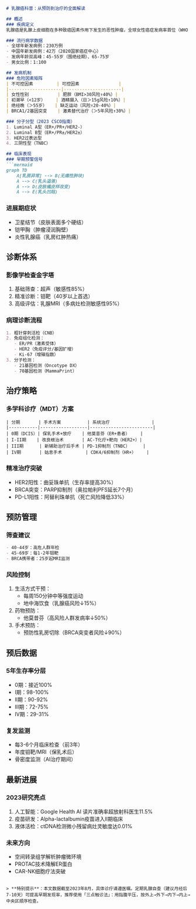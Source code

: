 

```markdown
# 乳腺癌科普：从预防到治疗的全面解读

## 概述
### 疾病定义
乳腺癌是乳腺上皮细胞在多种致癌因素作用下发生的恶性肿瘤，全球女性癌症发病率首位（WHO 2022数据）

### 流行病学数据
- 全球年新发病例：230万例
- 中国年新发病例：42万（2020国家癌症中心）
- 发病年龄双高峰：45-55岁（围绝经期）、65-75岁
- 男女比例：1:100

## 发病机制
### 危险因素矩阵
| 不可控因素         | 可控因素               |
|--------------------|----------------------|
| 女性性别           | 肥胖（BMI>30风险↑40%）|
| 初潮早（<12岁）    | 酒精摄入（日＞15g风险↑10%）|
| 绝经晚（＞55岁）   | 缺乏运动（风险↑20-40%）|
| BRCA1/2基因突变    | 激素替代治疗（＞5年风险↑30%）|

### 分子分型（2023 CSCO指南）
1. Luminal A型（ER+/PR+/HER2-）
2. Luminal B型（ER+/PR±/HER2±）
3. HER2过表达型
4. 三阴性型（TNBC）

## 临床表现
### 早期预警信号
```mermaid
graph TD
    A[乳房异常] --> B(无痛性肿块)
    A --> C(乳头溢液)
    A --> D(皮肤橘皮样改变)
    A --> E(乳头凹陷)
```

### 进展期症状
- 卫星结节（皮肤表面多个硬结）
- 铠甲胸（肿瘤浸润胸壁）
- 炎性乳腺癌（乳房红肿热痛）

## 诊断体系
### 影像学检查金字塔
1. 基础筛查：超声（敏感性85%）
2. 精准诊断：钼靶（40岁以上首选）
3. 高级评估：乳腺MRI（多病灶检测敏感性95%）

### 病理诊断流程
```markdown
1. 粗针穿刺活检（CNB）
2. 免疫组化检测：
   - ER/PR（激素受体）
   - HER2（免疫评分/基因扩增）
   - Ki-67（增殖指数）
3. 分子检测：
   - 21基因检测（Oncotype DX）
   - 70基因检测（MammaPrint）
```

## 治疗策略
### 多学科诊疗（MDT）方案
```table
| 分期       | 手术方案          | 系统治疗                |
|-----------|------------------|------------------------|
| 0期（DCIS）| 保乳手术+放疗    | 他莫昔芬（ER+患者）    |
| I-II期    | 改良根治术       | AC-T化疗+靶向（HER2+）|
| III期      | 新辅助治疗后手术 | PD-1抑制剂（TNBC）     |
| IV期       | 姑息手术         | CDK4/6抑制剂（HR+）    |
```

### 精准治疗突破
- HER2阳性：曲妥珠单抗（生存率提高30%）
- BRCA突变：PARP抑制剂（奥拉帕利PFS延长7个月）
- PD-L1阳性：阿替利珠单抗（死亡风险降低33%）

## 预防管理
### 筛查建议
```markdown
- 40-44岁：高危人群年检
- 45-69岁：每1-2年钼靶
- BRCA携带者：25岁起MRI监测
```

### 风险控制
1. 生活方式干预：
   - 每周150分钟中等强度运动
   - 地中海饮食（乳腺癌风险↓15%）
2. 药物预防：
   - 他莫昔芬（高风险人群发病率↓50%）
3. 手术预防：
   - 预防性乳房切除（BRCA突变者风险↓90%）

## 预后数据
### 5年生存率分层
- 0期：接近100%
- I期：98-100%
- II期：90-92%
- III期：72-75%
- IV期：29-31%

### 复发监测
- 每3-6个月临床检查（前3年）
- 年度钼靶/MRI（保乳术后）
- 骨密度监测（AI治疗期间）

## 最新进展
### 2023研究亮点
1. 人工智能：Google Health AI 读片准确率超放射科医生11.5%
2. 疫苗研发：Alpha-lactalbumin疫苗进入II期临床
3. 液体活检：ctDNA检测微小残留病灶灵敏度达0.01%

### 未来方向
- 空间转录组学解析肿瘤微环境
- PROTAC技术降解ER蛋白
- CAR-NK细胞疗法突破

```

> **特别提示**：本文数据截至2023年8月，具体诊疗请遵医嘱。定期乳腺自查（建议月经后7-10天）可提高早期发现率，推荐使用「三点触诊法」：用指腹平压，按外上→外下→内下→内上→中央区顺序检查。
```